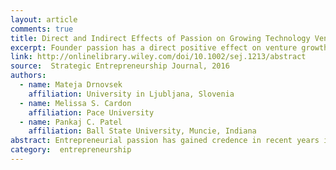 ```yaml
---
layout: article
comments: true
title: Direct and Indirect Effects of Passion on Growing Technology Ventures
excerpt: Founder passion has a direct positive effect on venture growth and an indirect positive effect mediated by "goal commitment," but not "goal challenge".
link: http://onlinelibrary.wiley.com/doi/10.1002/sej.1213/abstract
source:  Strategic Entrepreneurship Journal, 2016
authors:
  - name: Mateja Drnovsek
    affiliation: University in Ljubljana, Slovenia
  - name: Melissa S. Cardon
    affiliation: Pace University
  - name: Pankaj C. Patel
    affiliation: Ball State University, Muncie, Indiana
abstract: Entrepreneurial passion has gained credence in recent years in explaining entrepreneurial efforts, yet examination of the dynamics of this emotion and its effects on venture growth is still in its infancy. Building on the literature on entrepreneurial motivation and entrepreneurial passion, we develop and test a model of entrepreneurial passion, goals, and venture growth. We utilize path analysis on a two-wave sample of founders from 122 high technology firms. We find direct positive effects of passion for developing on venture growth and an indirect positive effect mediated by goal commitment, but not goal challenge. Implications for research and practice are discussed.
category:  entrepreneurship
---
```

